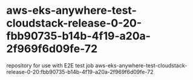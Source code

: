 # aws-eks-anywhere-test-cloudstack-release-0-20-fbb90735-b14b-4f19-a20a-2f969f6d09fe-72
repository for use with E2E test job aws-eks-anywhere-test-cloudstack-release-0-20:fbb90735-b14b-4f19-a20a-2f969f6d09fe-72
